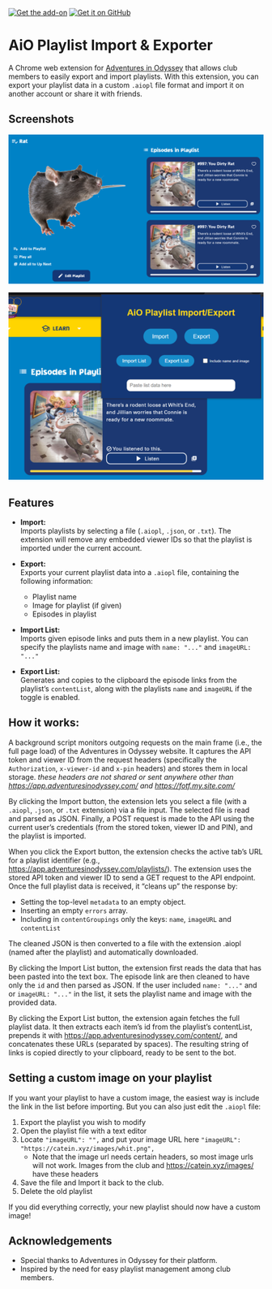 [![Get the add-on](https://img.shields.io/amo/v/aio-playlist-import-export.svg?style=flat-square)](https://addons.mozilla.org/firefox/addon/aio-playlist-import-export/) 
[![Get it on GitHub](https://img.shields.io/badge/Get%20it%20on-GitHub-black?style=for-the-badge&logo=github)](https://github.com/CATEIN/aio-playlist-import-exporter/releases)


# AiO Playlist Import & Exporter

A Chrome web extension for [Adventures in Odyssey](https://app.adventuresinodyssey.com) that allows club members to easily export and import playlists. With this extension, you can export your playlist data in a custom `.aiopl` file format and import it on another account or share it with friends.

## Screenshots

![playlist image](https://github.com/CATEIN/aio-playlist-import-exporter/blob/main/images/playlist.png)

![extension image](https://github.com/CATEIN/aio-playlist-import-exporter/blob/main/images/extension.png)

## Features

- **Import:**  
  Imports playlists by selecting a file (`.aiopl`, `.json`, or `.txt`). The extension will remove any embedded viewer IDs so that the playlist is imported under the current account.

- **Export:**  
  Exports your current playlist data into a `.aiopl` file, containing the following information:
  
  - Playlist name
  - Image for playlist (if given)
  - Episodes in playlist

- **Import List:**  
  Imports given episode links and puts them in a new playlist. You can specify the playlists name and image with `name: "..."` and `imageURL: "..."`

- **Export List:**  
  Generates and copies to the clipboard the episode links from the playlist’s `contentList`, along with the playlists `name` and `imageURL` if the toggle is enabled.

## How it works:

A background script monitors outgoing requests on the main frame (i.e., the full page load) of the Adventures in Odyssey website. It captures the API token and viewer ID from the request headers (specifically the `Authorization`, `x-viewer-id` and `x-pin` headers) and stores them in local storage. *these headers are not shared or sent anywhere other than https://app.adventuresinodyssey.com/ and https://fotf.my.site.com/*

By clicking the Import button, the extension lets you select a file (with a `.aiopl`, `.json`, or `.txt` extension) via a file input.
The selected file is read and parsed as JSON.
Finally, a POST request is made to the API using the current user’s credentials (from the stored token, viewer ID and PIN), and the playlist is imported.

When you click the Export button, the extension checks the active tab’s URL for a playlist identifier (e.g., https://app.adventuresinodyssey.com/playlists/<playlistId>).
The extension uses the stored API token and viewer ID to send a GET request to the API endpoint. Once the full playlist data is received, it “cleans up” the response by:

  - Setting the top-level `metadata` to an empty object.
  - Inserting an empty `errors` array.
  - Including in `contentGroupings` only the keys: `name`, `imageURL` and `contentList`

The cleaned JSON is then converted to a file with the extension .aiopl (named after the playlist) and automatically downloaded.

By clicking the Import List button, the extension first reads the data that has been pasted into the text box. The episode link are then cleaned to have only the `id`
and then parsed as JSON. If the user included `name: "..."` and or `imageURL: "..."` in the list, it sets the playlist name and image with the provided data.

By clicking the Export List button, the extension again fetches the full playlist data. It then extracts each item’s id from the playlist’s contentList, prepends it with
https://app.adventuresinodyssey.com/content/,
and concatenates these URLs (separated by spaces).
The resulting string of links is copied directly to your clipboard, ready to be sent to the bot.



## Setting a custom image on your playlist

  If you want your playlist to have a custom image, the easiest way is include the link in the list before importing.
  But you can also just edit the `.aiopl` file:

  1. Export the playlist you wish to modify
  2. Open the playlist file with a text editor
  3. Locate `"imageURL": "",` and put your image URL here `"imageURL": "https://catein.xyz/images/whit.png",`
     - Note that the image url needs certain headers, so most image urls will not work. Images from the club and https://catein.xyz/images/ have these headers
  4. Save the file and Import it back to the club.
  5. Delete the old playlist

If you did everything correctly, your new playlist should now have a custom image!

## Acknowledgements

  - Special thanks to Adventures in Odyssey for their platform.
  - Inspired by the need for easy playlist management among club members.
